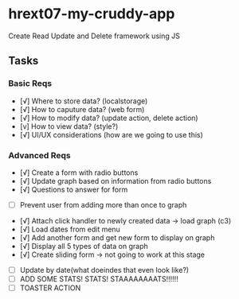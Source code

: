 # hrext07-my-cruddy-app
Create Read Update and Delete framework using JS


## Tasks

### Basic Reqs
- [√] Where to store data? (localstorage)
- [√] How to caputure data? (web form)
- [√] How to modify data? (update action, delete action)
- [v] How to view data? (style?)
- [√] UI/UX considerations (how are we going to use this)

### Advanced Reqs
- [√] Create a form with radio buttons
- [√] Update graph based on information from radio buttons
- [√] Questions to answer for form
- [ ] Prevent user from adding more than once to graph 
- [√] Attach click handler to newly created data -> load graph (c3)
- [√] Load dates from edit menu
- [√] Add another form and get new form to display on graph
- [√] Display all 5 types of data on graph
- [√] Create sliding form -> not going to work at this stage
- [ ] Update by date(what doeindes that even look like?)
- [ ] ADD SOME STATS! STATS! STAAAAAAAATS!!!!!!
- [ ] TOASTER ACTION